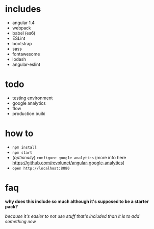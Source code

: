 # includes
* angular 1.4
* webpack
* babel (es6)
* ESLint
* bootstrap
* sass
* fontawesome
* lodash
* angular-eslint

# todo
* testing environment
* google analytics
* flow
* production build

# how to
* `npm install`
* `npm start`
* (*optionally*) `configure google analytics` (more info here https://github.com/revolunet/angular-google-analytics)
* `open http://localhost:8080`

# faq

**why does this include so much although it's supposed to be a starter pack?**

*because it's easier to not use stuff that's included than it is to add something new*

